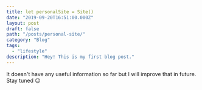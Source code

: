 ```yaml
---
title: let personalSite = Site()
date: "2019-09-20T16:51:00.000Z"
layout: post
draft: false
path: "/posts/personal-site/"
category: "Blog"
tags:
  - "lifestyle"
description: "Hey! This is my first blog post."
---
```



It doesn't have any useful information so far but I will improve that in future. Stay tuned 😉
